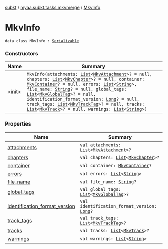 [subkt](../../index.md) / [myaa.subkt.tasks.mkvmerge](../index.md) / [MkvInfo](./index.md)

# MkvInfo

`data class MkvInfo : `[`Serializable`](https://docs.oracle.com/javase/9/docs/api/java/io/Serializable.html)

### Constructors

| Name | Summary |
|---|---|
| [&lt;init&gt;](-init-.md) | `MkvInfo(attachments: `[`List`](https://kotlinlang.org/api/latest/jvm/stdlib/kotlin.collections/-list/index.html)`<`[`MkvAttachment`](../-mkv-attachment/index.md)`>? = null, chapters: `[`List`](https://kotlinlang.org/api/latest/jvm/stdlib/kotlin.collections/-list/index.html)`<`[`MkvChapter`](../-mkv-chapter/index.md)`>? = null, container: `[`MkvContainer`](../-mkv-container/index.md)`? = null, errors: `[`List`](https://kotlinlang.org/api/latest/jvm/stdlib/kotlin.collections/-list/index.html)`<`[`String`](https://kotlinlang.org/api/latest/jvm/stdlib/kotlin/-string/index.html)`>, file_name: `[`String`](https://kotlinlang.org/api/latest/jvm/stdlib/kotlin/-string/index.html)`? = null, global_tags: `[`List`](https://kotlinlang.org/api/latest/jvm/stdlib/kotlin.collections/-list/index.html)`<`[`MkvGlobalTag`](../-mkv-global-tag/index.md)`>? = null, identification_format_version: `[`Long`](https://kotlinlang.org/api/latest/jvm/stdlib/kotlin/-long/index.html)`? = null, track_tags: `[`List`](https://kotlinlang.org/api/latest/jvm/stdlib/kotlin.collections/-list/index.html)`<`[`MkvTrackTag`](../-mkv-track-tag/index.md)`>? = null, tracks: `[`List`](https://kotlinlang.org/api/latest/jvm/stdlib/kotlin.collections/-list/index.html)`<`[`MkvTrack`](../-mkv-track/index.md)`>? = null, warnings: `[`List`](https://kotlinlang.org/api/latest/jvm/stdlib/kotlin.collections/-list/index.html)`<`[`String`](https://kotlinlang.org/api/latest/jvm/stdlib/kotlin/-string/index.html)`>)` |

### Properties

| Name | Summary |
|---|---|
| [attachments](attachments.md) | `val attachments: `[`List`](https://kotlinlang.org/api/latest/jvm/stdlib/kotlin.collections/-list/index.html)`<`[`MkvAttachment`](../-mkv-attachment/index.md)`>?` |
| [chapters](chapters.md) | `val chapters: `[`List`](https://kotlinlang.org/api/latest/jvm/stdlib/kotlin.collections/-list/index.html)`<`[`MkvChapter`](../-mkv-chapter/index.md)`>?` |
| [container](container.md) | `val container: `[`MkvContainer`](../-mkv-container/index.md)`?` |
| [errors](errors.md) | `val errors: `[`List`](https://kotlinlang.org/api/latest/jvm/stdlib/kotlin.collections/-list/index.html)`<`[`String`](https://kotlinlang.org/api/latest/jvm/stdlib/kotlin/-string/index.html)`>` |
| [file_name](file_name.md) | `val file_name: `[`String`](https://kotlinlang.org/api/latest/jvm/stdlib/kotlin/-string/index.html)`?` |
| [global_tags](global_tags.md) | `val global_tags: `[`List`](https://kotlinlang.org/api/latest/jvm/stdlib/kotlin.collections/-list/index.html)`<`[`MkvGlobalTag`](../-mkv-global-tag/index.md)`>?` |
| [identification_format_version](identification_format_version.md) | `val identification_format_version: `[`Long`](https://kotlinlang.org/api/latest/jvm/stdlib/kotlin/-long/index.html)`?` |
| [track_tags](track_tags.md) | `val track_tags: `[`List`](https://kotlinlang.org/api/latest/jvm/stdlib/kotlin.collections/-list/index.html)`<`[`MkvTrackTag`](../-mkv-track-tag/index.md)`>?` |
| [tracks](tracks.md) | `val tracks: `[`List`](https://kotlinlang.org/api/latest/jvm/stdlib/kotlin.collections/-list/index.html)`<`[`MkvTrack`](../-mkv-track/index.md)`>?` |
| [warnings](warnings.md) | `val warnings: `[`List`](https://kotlinlang.org/api/latest/jvm/stdlib/kotlin.collections/-list/index.html)`<`[`String`](https://kotlinlang.org/api/latest/jvm/stdlib/kotlin/-string/index.html)`>` |
